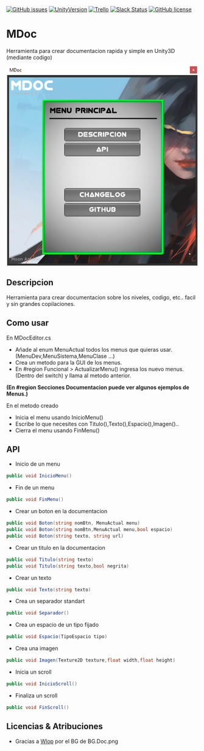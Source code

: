 [![GitHub issues](https://img.shields.io/github/issues/MOON-TYPE/MDoc.svg)](https://github.com/MOON-TYPE/MDoc/issues)
[![UnityVersion](https://img.shields.io/badge/Unity-5.5.2p4-orange.svg)](https://unity3d.com/es)
[![Trello](https://img.shields.io/badge/Trello-OFF-red.svg)](https://github.com/MOON-TYPE/MDoc)
[![Slack Status](https://moonantonio.herokuapp.com/badge.svg)](https://moonantonio.herokuapp.com/)
[![GitHub license](https://img.shields.io/badge/license-MIT-blue.svg)](https://raw.githubusercontent.com/MOON-TYPE/MDoc/master/LICENSE)

# MDoc
Herramienta para crear documentacion rapida y simple en Unity3D (mediante codigo)

<p align="center"><img src="https://github.com/MOON-TYPE/MDoc/blob/master/Res/preview/preview.png?raw=true"></p>

## Descripcion

Herramienta para crear documentacion sobre los niveles, codigo, etc.. facil y sin grandes copilaciones.

## Como usar

En MDocEditor.cs

* Añade al enum MenuActual todos los menus que quieras usar.(MenuDev,MenuSistema,MenuClase ...)
* Crea un metodo para la GUI de los menus.
* En #region Funcional > ActualizarMenu() ingresa los nuevo menus.(Dentro del switch) y llama al metodo anterior.

__(En #region Secciones Documentacion puede ver algunos ejemplos de Menus.)__

En el metodo creado

* Inicia el menu usando InicioMenu()
* Escribe lo que necesites con Titulo(),Texto(),Espacio(),Imagen()..
* Cierra el menu usando FinMenu()


## API

+ Inicio de un menu
```C#
public void InicioMenu()
```

+ Fin de un menu
```C#
public void FinMenu()
```

+ Crear un boton en la documentacion
```C#
public void Boton(string nomBtn, MenuActual menu)
public void Boton(string nomBtn,MenuActual menu,bool espacio)
public void Boton(string texto, string url)
```

+ Crear un titulo en la documentacion
```C#
public void Titulo(string texto)
public void Titulo(string texto,bool negrita)
```

+ Crear un texto
```C#
public void Texto(string texto)
```

+ Crea un separador standart
```C#
public void Separador()
```

+ Crea un espacio de un tipo fijado
```C#
public void Espacio(TipoEspacio tipo)
```

+ Crea una imagen
```C#
public void Imagen(Texture2D texture,float width,float height)
```

+ Inicia un scroll
```C#
public void InicioScroll()
```

+ Finaliza un scroll
```C#
public void FinScroll()
```


## Licencias & Atribuciones

+ Gracias a [Wlop][1] por el BG de BG.Doc.png


[1]: http://wlop.deviantart.com/
